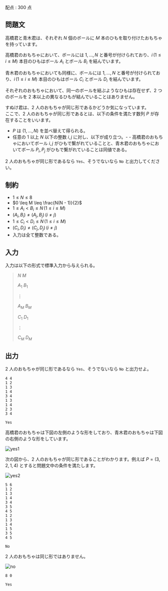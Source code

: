 配点 : $300$ 点

## 問題文

高橋君と青木君は、それぞれ $N$ 個のボールに $M$ 本のひもを取り付けたおもちゃを持っています。

高橋君のおもちゃにおいて、ボールには $1, \dots, N$ と番号が付けられており、$i \, (1 \leq i \leq M)$ 本目のひもはボール $A_i$ とボール $B_i$ を結んでいます。

青木君のおもちゃにおいても同様に、ボールには $1, \dots, N$ と番号が付けられており、$i \, (1 \leq i \leq M)$ 本目のひもはボール $C_i$ とボール $D_i$ を結んでいます。

それぞれのおもちゃにおいて、同一のボールを結ぶようなひもは存在せず、$2$ つのボールを $2$ 本以上の異なるひもが結んでいることはありません。

すぬけ君は、$2$ 人のおもちゃが同じ形であるかどうか気になっています。<br>
ここで、$2$ 人のおもちゃが同じ形であるとは、以下の条件を満たす数列 $P$ が存在することをいいます。

- $P$ は $(1, \dots, N)$ を並べ替えて得られる。
- 任意の $1$ 以上 $N$ 以下の整数 $i, j$ に対し、以下が成り立つ。-   - 高橋君のおもちゃにおいてボール $i, j$ がひもで繋がれていることと、青木君のおもちゃにおいてボール $P_i, P_j$ がひもで繋がれていることは同値である。

$2$ 人のおもちゃが同じ形であるなら `Yes`、そうでないなら `No` と出力してください。

## 制約

- $1 \leq N \leq 8$
- $0 \leq M \leq \frac{N(N - 1)}{2}$
- $1 \leq A_i \lt B_i \leq N \, (1 \leq i \leq M)$
- $(A_i, B_i) \neq (A_j, B_j) \, (i \neq j)$
- $1 \leq C_i \lt D_i \leq N \, (1 \leq i \leq M)$
- $(C_i, D_i) \neq (C_j, D_j) \, (i \neq j)$
- 入力は全て整数である。

## 入力

入力は以下の形式で標準入力から与えられる。

> $N$ $M$
> 
> $A_1$ $B_1$
> 
> $\vdots$
> 
> $A_M$ $B_M$
> 
> $C_1$ $D_1$
> 
> $\vdots$
> 
> $C_M$ $D_M$

## 出力

$2$ 人のおもちゃが同じ形であるなら `Yes`、そうでないなら `No` と出力せよ。

```input1
4 4
1 2
1 3
1 4
3 4
1 3
1 4
2 3
3 4
```

```output1
Yes
```

高橋君のおもちゃは下図の左側のような形をしており、青木君のおもちゃは下図の右側のような形をしています。

![yes1](https://img.atcoder.jp/ghi/abc232c_yes1.jpg)

次の図から、$2$ 人のおもちゃが同じ形であることがわかります。例えば $P = (3, 2, 1, 4)$ とすると問題文中の条件を満たします。

![yes2](https://img.atcoder.jp/ghi/abc232c_yes2.jpg)

```input2
5 6
1 2
1 3
1 4
3 4
3 5
4 5
1 2
1 3
1 4
1 5
3 5
4 5
```

```output2
No
```

$2$ 人のおもちゃは同じ形ではありません。

![no](https://img.atcoder.jp/ghi/abc232c_no.jpg)

```input3
8 0
```

```output3
Yes
```